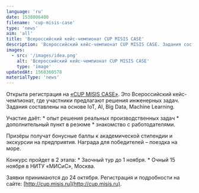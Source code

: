 ```yaml
---
language: 'ru'
date: 1538006400
filename: 'cup-misis-case'
type: 'news'
aim: 'all'
title: 'Всероссийский кейс-чемпионат CUP MISIS CASE'
description: 'Всероссийский кейс-чемпионат CUP MISIS CASE. Задания составлены на основе IoT, AI, Big Data, Machine Learning'
images:
  - src: '/images/idea.png'
    alt: 'Всероссийский кейс-чемпионат CUP MISIS CASE'
    type: 'image'
updatedAt: 1568360578
materialType: 'news'
---
```

Открыта регистрация на [«CUP MISIS CASE»](https://vk.com/nust_misis). Это Всероссийский кейс-чемпионат, где участники предлагают решения инженерных задач. Задания составлены на основе IoT, AI, Big Data, Machine Learning.

Участие даёт: \* опыт решения реальных производственных задач \* дополнительный пункт в резюме \* знакомство с работодателями.

Призёры получат бонусные баллы к академической стипендии и экскурсии на предприятия. Награда для победителей – поездка на море.

Конкурс пройдет в 2 этапа: \* Заочный тур до 1 ноября. \* Очный 15 ноября в НИТУ «МИСиС», Москва.

Заявки принимаются до 24 октября. Регистрация и подробности на сайте: [http://cup.misis.ru](http://cup.misis.ru).
